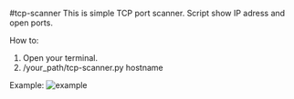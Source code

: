 #tcp-scanner
This is simple TCP port scanner. Script show IP adress and open ports.

How to:
1. Open your terminal.
2. /your_path/tcp-scanner.py hostname

Example:
![example](https://user-images.githubusercontent.com/41501807/44568977-306aff00-a779-11e8-9109-7789c31cb8eb.jpg)
